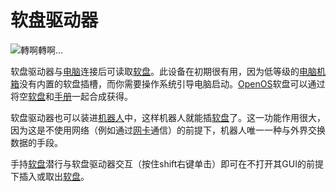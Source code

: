 # 软盘驱动器

![轉啊轉啊...](oredict:oc:diskDrive)

软盘驱动器与[电脑](../general/computer.md)连接后可读取[软盘](../item/floppy.md)。此设备在初期很有用，因为低等级的[电脑机箱](case1.md)没有内置的软盘插槽，而你需要操作系统引导电脑启动。[OpenOS](../general/openOS.md)软盘可以通过将空[软盘](../item/floppy.md)和[手册](../item/manual.md)一起合成获得。

软盘驱动器也可以装进[机器人](robot.md)中，这样机器人就能插[软盘](../item/floppy.md)了。这一功能作用很大，因为这是不使用网络（例如通过[网卡](../item/lanCard.md)通信）的前提下，机器人唯一一种与外界交换数据的手段。

手持[软盘](../item/floppy.md)潜行与软盘驱动器交互（按住shift右键单击）即可在不打开其GUI的前提下插入或取出[软盘](../item/floppy.md)。
